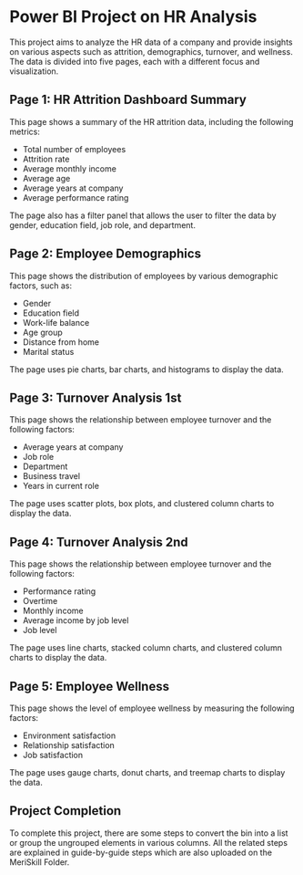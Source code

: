 # Power BI Project on HR Analysis

This project aims to analyze the HR data of a company and provide insights on various aspects such as attrition, demographics, turnover, and wellness. The data is divided into five pages, each with a different focus and visualization.

## Page 1: HR Attrition Dashboard Summary

This page shows a summary of the HR attrition data, including the following metrics:

- Total number of employees
- Attrition rate
- Average monthly income
- Average age
- Average years at company
- Average performance rating

The page also has a filter panel that allows the user to filter the data by gender, education field, job role, and department.

## Page 2: Employee Demographics

This page shows the distribution of employees by various demographic factors, such as:

- Gender
- Education field
- Work-life balance
- Age group
- Distance from home
- Marital status

The page uses pie charts, bar charts, and histograms to display the data.

## Page 3: Turnover Analysis 1st

This page shows the relationship between employee turnover and the following factors:

- Average years at company
- Job role
- Department
- Business travel
- Years in current role

The page uses scatter plots, box plots, and clustered column charts to display the data.

## Page 4: Turnover Analysis 2nd

This page shows the relationship between employee turnover and the following factors:

- Performance rating
- Overtime
- Monthly income
- Average income by job level
- Job level

The page uses line charts, stacked column charts, and clustered column charts to display the data.

## Page 5: Employee Wellness

This page shows the level of employee wellness by measuring the following factors:

- Environment satisfaction
- Relationship satisfaction
- Job satisfaction

The page uses gauge charts, donut charts, and treemap charts to display the data.

## Project Completion

To complete this project, there are some steps to convert the bin into a list or group the ungrouped elements in various columns. All the related steps are explained in guide-by-guide steps which are also uploaded on the MeriSkill Folder.

